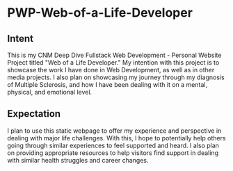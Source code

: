 # PWP-Web-of-a-Life-Developer

## Intent
This is my CNM Deep Dive Fullstack Web Development - Personal Website Project titled "Web of a Life Developer."
My intention with this project is to showcase the work I have done in Web Development, 
as well as in other media projects. I also plan on showcasing my journey through my diagnosis
of Multiple Sclerosis, and how I have been dealing with it on a mental, physical, and emotional level.

## Expectation
I plan to use this static webpage to offer my experience and perspective in dealing with major life
challenges. With this, I hope to potentially help others going through similar experiences to feel supported and
heard. I also plan on providing appropriate resources to help visitors find support in dealing with 
similar health struggles and career changes. 
